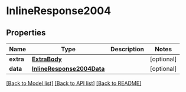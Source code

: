 # InlineResponse2004

## Properties
Name | Type | Description | Notes
------------ | ------------- | ------------- | -------------
**extra** | [**ExtraBody**](ExtraBody.md) |  | [optional] 
**data** | [**InlineResponse2004Data**](InlineResponse2004Data.md) |  | [optional] 

[[Back to Model list]](../README.md#documentation-for-models) [[Back to API list]](../README.md#documentation-for-api-endpoints) [[Back to README]](../README.md)

